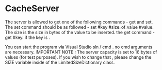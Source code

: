 # CacheServer

The server is allowed to get one of the following commands - get and set.
The set command should be as followed - set #key #size_of_value #value.
The size is the size in bytes of the value to be inserted.
the get command - get #key. if the key is .

You can start the program via Visual Studio sln / cmd . no cmd arguments are necessary. 
IMPORTANT NOTE : 
The server capacity is set to 16 bytes of values (for test purposes).
If you wish to change that , please change the SIZE variable inside of the LimitedSizeDictionary class.
